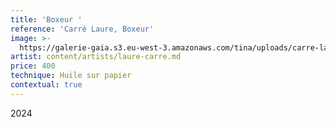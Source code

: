```yaml
---
title: 'Boxeur '
reference: 'Carré Laure, Boxeur'
image: >-
  https://galerie-gaia.s3.eu-west-3.amazonaws.com/tina/uploads/carre-laure/galerie-gaia-carre-laure-boxeur-30X21-2023.jpg
artist: content/artists/laure-carre.md
price: 400
technique: Huile sur papier
contextual: true
---
```


2024
